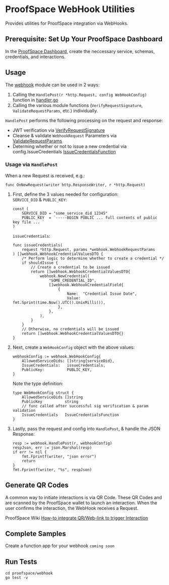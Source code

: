 # ProofSpace WebHook Utilities

Provides utilities for ProofSpace integration via WebHooks.

## Prerequisite: Set Up Your ProofSpace Dashboard

In the [ProofSpace Dashboard](https://sso.proofspace.id/), create the neccessary service, schemas, credentials, and interactions.

## Usage

The [webhook](webhook/) module can be used in 2 ways:

1. Calling the ```HandlePost(r *http.Request, config WebHookConfig)``` function in [handler.go](webhook/handler.go)
2. Calling the various module functions (```VerifyRequestSignature```, ```ValidateRequestParams```, etc.) individually.

```HandlePost``` performs the following processing on the request and response:  

* JWT verification via [VerifyRequestSignature](webhook/verify_request_sig.go)
* Cleanse &amp; validate ```WebhookRequest``` Parameters via [ValidateRequestParams](webhook/validation.go)
* Determing whether or not to issue a new credential via config.IssueCredentials [IssueCredentialsFunction](webhook/types.go)

### Usage via ```HandlePost```

When a new Request is received, e.g.:
```
func OnNewRequest(writer http.ResponseWriter, r *http.Request)
```
1. First, define the 3 values needed for configuration:  
    ```SERVICE_DID``` &amp; ```PUBLIC_KEY```:
    ```
    const (
        SERVICE_DID = "some_service_did_12345"
        PUBLIC_KEY  = `-----BEGIN PUBLIC ... full contents of public key file ... `
    )
    ```
    ```issueCredentials```:
    ```
    func issueCredentials(
        request *http.Request, params *webhook.WebhookRequestParams
    ) []webhook.WebhookCredentialValuesDTO {
        /* Perform logic to determine whether to create a credential */
        if shouldIssue {
            // Create a credential to be issued
            return []webhook.WebhookCredentialValuesDTO{
                webhook.NewCredential(
                    "SOME_CREDENTIAL_ID",
                    []webhook.WebhookCredentialField{
                        {
                            Name:  "Credential Issue Date",
                            Value: fmt.Sprint(time.Now().UTC().UnixMilli()),
                        },
                    },
                ),
            }
        }
        // Otherwise, no credentials will be issued
        return []webhook.WebhookCredentialValuesDTO{}
    }
    ```
2. Next, create a ```WebHookConfig``` object with the above values:
    ```
    webhookConfig := webhook.WebHookConfig{
        AllowedServiceDids: []string{serviceDid},
        IssueCredentials:   issueCredentials,
        PublicKey:          PUBLIC_KEY,
    }
    ```
    Note the type definition:
    ```
    type WebHookConfig struct {
        AllowedServiceDids []string
        PublicKey          string
        // func called after successful sig verification & param validation
        IssueCredentials   IssueCredentialsFunction
    }
    ```
3. Lastly, pass the request and config into ```HandlePost```, &amp; handle the JSON Response:
    ```
    resp := webhook.HandlePost(r, webhookConfig)
	respJson, err := json.Marshal(resp)
	if err != nil {
		fmt.Fprintf(writer, "json error")
		return
	}
	fmt.Fprintf(writer, "%s", respJson)
    ```

## Generate QR Codes

A common way to initiate interactions is via QR Code. These QR Codes and are scanned by the ProofSpace wallet to launch an interaction. When the user confirms the interaction, the WebHook receives a Request.

ProofSpace Wiki [How-to integrate QR/Web-link to trigger Interaction](https://proofspace.atlassian.net/wiki/spaces/PSM/pages/2196930561/How-to+integrate+QR+Web-link+to+trigger+Interaction)

## Complete Samples

Create a function app for your webhook
```coming soon```


## Run Tests

```
cd proofspace/webhook
go test -v
```